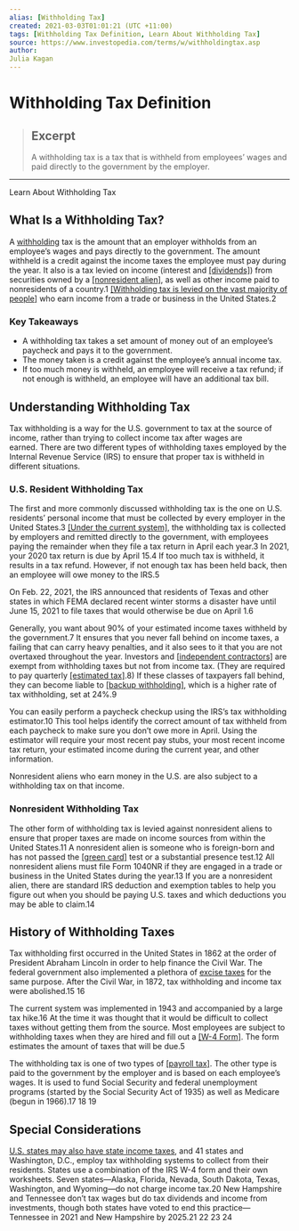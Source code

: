 ```yaml
---
alias: [Withholding Tax]
created: 2021-03-03T01:01:21 (UTC +11:00)
tags: [Withholding Tax Definition, Learn About Withholding Tax]
source: https://www.investopedia.com/terms/w/withholdingtax.asp
author: 
Julia Kagan
---
```


# Withholding Tax Definition

> ## Excerpt
> A withholding tax is a tax that is withheld from employees’ wages and paid directly to the government by the employer.

---

Learn About Withholding Tax
## What Is a Withholding Tax?

A [withholding](https://www.investopedia.com/terms/w/withholding.asp) tax is the amount that an employer withholds from an employee’s wages and pays directly to the government. The amount withheld is a credit against the income taxes the employee must pay during the year. It also is a tax levied on income (interest and [[dividends]](https://www.investopedia.com/terms/d/dividend.asp)) from securities owned by a [[nonresident alien]](https://www.investopedia.com/terms/n/nonresidentalien.asp), as well as other income paid to nonresidents of a country.1 [[Withholding tax is levied on the vast majority of people]](https://www.investopedia.com/articles/tax/10/tax-withholding-benefits-criticisms.asp) who earn income from a trade or business in the United States.2

### Key Takeaways

-   A withholding tax takes a set amount of money out of an employee’s paycheck and pays it to the government.
-   The money taken is a credit against the employee’s annual income tax.
-   If too much money is withheld, an employee will receive a tax refund; if not enough is withheld, an employee will have an additional tax bill.

## Understanding Withholding Tax

Tax withholding is a way for the U.S. government to tax at the source of income, rather than trying to collect income tax after wages are earned. There are two different types of withholding taxes employed by the Internal Revenue Service (IRS) to ensure that proper tax is withheld in different situations.

### U.S. Resident Withholding Tax

The first and more commonly discussed withholding tax is the one on U.S. residents’ personal income that must be collected by every employer in the United States.3 [[Under the current system]](https://www.investopedia.com/articles/tax/10/understanding-tax-withholding-system.asp), the withholding tax is collected by employers and remitted directly to the government, with employees paying the remainder when they file a tax return in April each year.3 In 2021, your 2020 tax return is due by April 15.4 If too much tax is withheld, it results in a tax refund. However, if not enough tax has been held back, then an employee will owe money to the IRS.5

On Feb. 22, 2021, the IRS announced that residents of Texas and other states in which FEMA declared recent winter storms a disaster have until June 15, 2021 to file taxes that would otherwise be due on April 1.6

Generally, you want about 90% of your estimated income taxes withheld by the government.7 It ensures that you never fall behind on income taxes, a failing that can carry heavy penalties, and it also sees to it that you are not overtaxed throughout the year. Investors and [[independent contractors]](https://www.investopedia.com/terms/i/independent-contractor.asp) are exempt from withholding taxes but not from income tax. (They are required to pay quarterly [[estimated tax]](https://www.investopedia.com/terms/e/estimated-tax.asp).8) If these classes of taxpayers fall behind, they can become liable to [[backup withholding]](https://www.investopedia.com/terms/b/backupwithholding.asp), which is a higher rate of tax withholding, set at 24%.9

You can easily perform a paycheck checkup using the IRS’s tax withholding estimator.10 This tool helps identify the correct amount of tax withheld from each paycheck to make sure you don’t owe more in April. Using the estimator will require your most recent pay stubs, your most recent income tax return, your estimated income during the current year, and other information.

Nonresident aliens who earn money in the U.S. are also subject to a withholding tax on that income.

### Nonresident Withholding Tax

The other form of withholding tax is levied against nonresident aliens to ensure that proper taxes are made on income sources from within the United States.11 A nonresident alien is someone who is foreign-born and has not passed the [[green card]](https://www.investopedia.com/terms/g/green-card.asp) test or a substantial presence test.12 All nonresident aliens must file Form 1040NR if they are engaged in a trade or business in the United States during the year.13 If you are a nonresident alien, there are standard IRS deduction and exemption tables to help you figure out when you should be paying U.S. taxes and which deductions you may be able to claim.14

## History of Withholding Taxes

Tax withholding first occurred in the United States in 1862 at the order of President Abraham Lincoln in order to help finance the Civil War. The federal government also implemented a plethora of [excise taxes](https://www.investopedia.com/terms/e/excisetax.asp) for the same purpose. After the Civil War, in 1872, tax withholding and income tax were abolished.15 16

The current system was implemented in 1943 and accompanied by a large tax hike.16 At the time it was thought that it would be difficult to collect taxes without getting them from the source. Most employees are subject to withholding taxes when they are hired and fill out a [[W-4 Form]](https://www.investopedia.com/terms/w/w4form.asp). The form estimates the amount of taxes that will be due.5

The withholding tax is one of two types of [[payroll tax]](https://www.investopedia.com/terms/p/payrolltax.asp). The other type is paid to the government by the employer and is based on each employee’s wages. It is used to fund Social Security and federal unemployment programs (started by the Social Security Act of 1935) as well as Medicare (begun in 1966).17 18 19

## Special Considerations

[U.S. states may also have state income taxes](https://www.investopedia.com/ask/answers/051515/what-difference-between-federal-and-state-withholding-tax.asp), and 41 states and Washington, D.C., employ tax withholding systems to collect from their residents. States use a combination of the IRS W-4 form and their own worksheets. Seven states—Alaska, Florida, Nevada, South Dakota, Texas, Washington, and Wyoming—do not charge income tax.20 New Hampshire and Tennessee don’t tax wages but do tax dividends and income from investments, though both states have voted to end this practice—Tennessee in 2021 and New Hampshire by 2025.21 22 23 24
